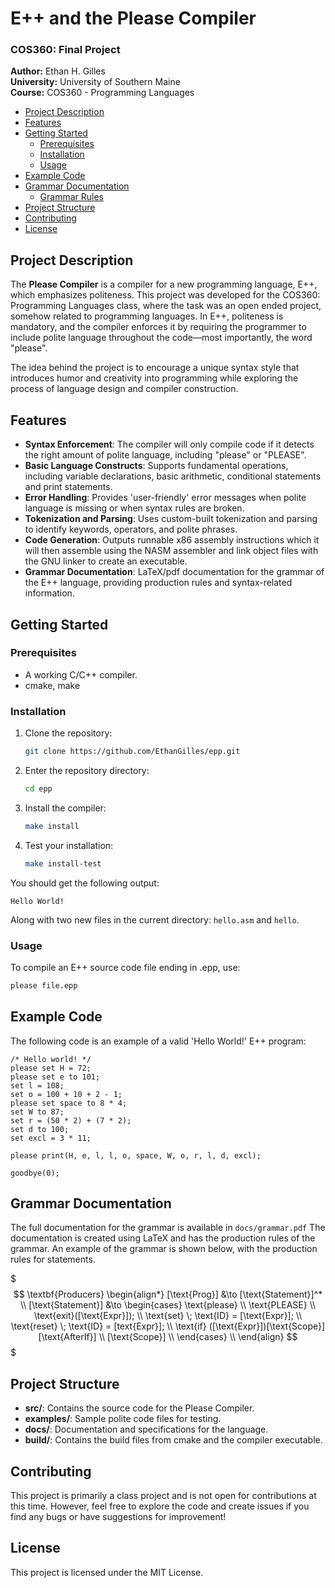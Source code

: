 # E++ and the Please Compiler

### COS360: Final Project

**Author:** Ethan H. Gilles  
**University:** University of Southern Maine  
**Course:** COS360 - Programming Languages  

- [Project Description](#project-description)
- [Features](#features)
- [Getting Started](#getting-started)
  - [Prerequisites](#prerequisites)
  - [Installation](#installation)
  - [Usage](#usage)
- [Example Code](#example-code)
- [Grammar Documentation](#grammar-documentation)
  - [Grammar Rules](#grammar-rules)
- [Project Structure](#project-structure)
- [Contributing](#contributing)
- [License](#license)

## Project Description

The **Please Compiler** is a compiler for a new programming language, E++, which emphasizes politeness. This project was developed for the COS360: Programming Languages class, 
where the task was an open ended project, somehow related to programming languages. In E++, politeness is mandatory, and the compiler enforces it by requiring the programmer 
to include polite language throughout the code—most importantly, the word "please".

The idea behind the project is to encourage a unique syntax style that introduces humor and creativity into programming while exploring the process of language design and compiler construction.

## Features

- **Syntax Enforcement**: The compiler will only compile code if it detects the right amount of polite language, including "please" or "PLEASE".
- **Basic Language Constructs**: Supports fundamental operations, including variable declarations, basic arithmetic, conditional statements and print statements.
- **Error Handling**: Provides 'user-friendly' error messages when polite language is missing or when syntax rules are broken.
- **Tokenization and Parsing**: Uses custom-built tokenization and parsing to identify keywords, operators, and polite phrases.
- **Code Generation**: Outputs runnable x86 assembly instructions which it will then assemble using the NASM assembler and link object files with the GNU linker to create an executable.
- **Grammar Documentation**: LaTeX/pdf documentation for the grammar of the E++ language, providing production rules and syntax-related information.

## Getting Started


### Prerequisites

- A working C/C++ compiler.
- cmake, make

### Installation

1. Clone the repository:
    ```bash
    git clone https://github.com/EthanGilles/epp.git
    ```
2. Enter the repository directory:
    ```bash 
    cd epp
    ```
3. Install the compiler:
    ```bash 
    make install
    ```
4. Test your installation:
    ```bash
    make install-test
    ```

You should get the following output: 
``` 
Hello World!
``` 
Along with two new files in the current directory: `hello.asm` and `hello`.

### Usage

To compile an E++ source code file ending in .epp, use:
```bash 
please file.epp
```


## Example Code 

The following code is an example of a valid 'Hello World!' E++ program:
```
/* Hello world! */
please set H = 72;
please set e to 101;
set l = 108;
set o = 100 + 10 + 2 - 1;
please set space to 8 * 4;
set W to 87;
set r = (50 * 2) + (7 * 2);
set d to 100;
set excl = 3 * 11;

please print(H, e, l, l, o, space, W, o, r, l, d, excl);

goodbye(0);
```

## Grammar Documentation

The full documentation for the grammar is available in `docs/grammar.pdf`
The documentation is created using LaTeX and has the production rules of the grammar. 
An example of the grammar is shown below, with the production rules for statements.

$$$
\textbf{Producers}
\begin{align*}
  [\text{Prog}] &\to [\text{Statement}]^* \\
  [\text{Statement}] &\to 
  \begin{cases}
    \text{please} \\
    \text{PLEASE} \\
    \text{exit}([\text{Expr}]); \\ 
    \text{set} \; \text{ID} = [\text{Expr}]; \\
    \text{reset} \; \text{ID} = [text{Expr}]; \\
    \text{if} ([\text{Expr}])[\text{Scope}][\text{AfterIf}]  \\
    [\text{Scope}] \\
  \end{cases} \\
\end{align}
$$$


## Project Structure

- **src/**: Contains the source code for the Please Compiler.
- **examples/**: Sample polite code files for testing.
- **docs/**: Documentation and specifications for the language.
- **build/**: Contains the build files from cmake and the compiler executable.

## Contributing

This project is primarily a class project and is not open for contributions at this time. 
However, feel free to explore the code and create issues if you find any bugs or have suggestions for improvement!

## License

This project is licensed under the MIT License.
